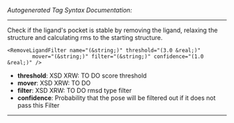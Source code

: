 _Autogenerated Tag Syntax Documentation:_

---
Check if the ligand's pocket is stable by removing the ligand, relaxing the structure and calculating rms to the starting structure.

```
<RemoveLigandFilter name="(&string;)" threshold="(3.0 &real;)"
        mover="(&string;)" filter="(&string;)" confidence="(1.0 &real;)" />
```

-   **threshold**: XSD XRW: TO DO score threshold
-   **mover**: XSD XRW: TO DO
-   **filter**: XSD XRW: TO DO rmsd type filter
-   **confidence**: Probability that the pose will be filtered out if it does not pass this Filter

---
